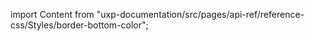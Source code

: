 
import Content from "uxp-documentation/src/pages/api-ref/reference-css/Styles/border-bottom-color";

<Content query="product=xd"/>
